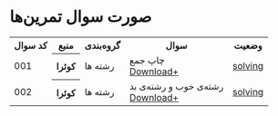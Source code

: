 <!-- <tr>
  <td>QUESTION_NUMBER</td>
  <td>QUESTION_CODE</td>
  <td>CATEGORY</td>
  <td>QUESTION</td>
  <td>unsolve</td>
</tr> -->
<!-- <td>
  <a href='/src/QUESTION_CODE/'>solved</a>
</td> -->

# صورت سوال تمرین‌ها

<div>
<table>

  <tr>
    <th>کد سوال</th>
    <th>منبع</th>
    <th>گروه‌بندی</th>
    <th>سوال</th>
    <th>وضعیت</th>
  </tr>



  <tr>
    <td>001</td>
    <th>کوئرا</th>
    <td>رشته ها</td>
    <td>
      <!-- title -->
      چاپ جمع
      <br>
      <!-- Question Link -->
      <a href='https://quera.org/problemset/275795'>Download+</a>
    </td>
    <!-- Answer Link -->
    <td>
        <a href='https://github.com/amhajii/Algo_SBZ/blob/main/001/src/001/README.md'>solving</a>
    </td>
  </tr>

  <tr>
    <td>002</td>
    <th>کوئرا</th>
    <td>رشته ها</td>
    <td>
      <!-- title -->
      رشته‌ی خوب و رشته‌ی بد
      <br>
      <!-- Question Link -->
      <a href='https://quera.org/problemset/275792'>Download+</a>
    </td>
    <!-- Answer Link -->
    <td>
        <a href='https://github.com/amhajii/Algo_SBZ/blob/main/001/src/002/README.md'>solving</a>
    </td>
  </tr>




<table>
<!--  -->
</div>
